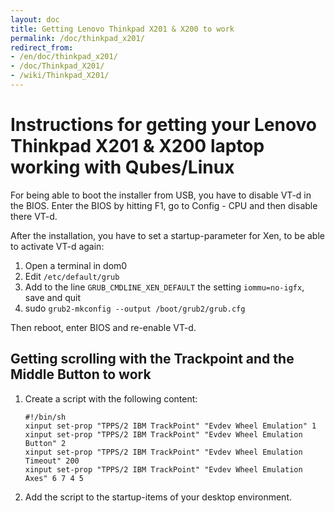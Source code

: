 ```yaml
---
layout: doc
title: Getting Lenovo Thinkpad X201 & X200 to work
permalink: /doc/thinkpad_x201/
redirect_from:
- /en/doc/thinkpad_x201/
- /doc/Thinkpad_X201/
- /wiki/Thinkpad_X201/
---
```


Instructions for getting your Lenovo Thinkpad X201 & X200 laptop working with Qubes/Linux
=========================================================================

For being able to boot the installer from USB, you have to disable VT-d in the BIOS.
Enter the BIOS by hitting F1, go to Config - CPU and then disable there VT-d.

After the installation, you have to set a startup-parameter for Xen, to be able to activate VT-d again:

1. Open a terminal in dom0
2. Edit `/etc/default/grub`
3. Add to the line `GRUB_CMDLINE_XEN_DEFAULT` the setting `iommu=no-igfx`, save and quit
4. sudo `grub2-mkconfig --output /boot/grub2/grub.cfg`

Then reboot, enter BIOS and re-enable VT-d.

Getting scrolling with the Trackpoint and the Middle Button to work
-------------------------------------------------

1. Create a script with the following content:

   ~~~
   #!/bin/sh
   xinput set-prop "TPPS/2 IBM TrackPoint" "Evdev Wheel Emulation" 1
   xinput set-prop "TPPS/2 IBM TrackPoint" "Evdev Wheel Emulation Button" 2
   xinput set-prop "TPPS/2 IBM TrackPoint" "Evdev Wheel Emulation Timeout" 200
   xinput set-prop "TPPS/2 IBM TrackPoint" "Evdev Wheel Emulation Axes" 6 7 4 5
   ~~~

2. Add the script to the startup-items of your desktop environment.
